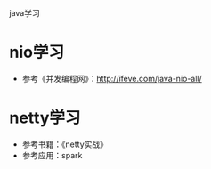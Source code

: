 java学习

# nio学习

- 参考《并发编程网》：http://ifeve.com/java-nio-all/

# netty学习

- 参考书籍：《netty实战》
- 参考应用：spark
